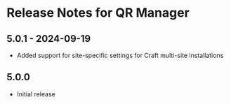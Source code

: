 # Release Notes for QR Manager

## 5.0.1 - 2024-09-19
- Added support for site-specific settings for Craft multi-site installations

## 5.0.0
- Initial release
